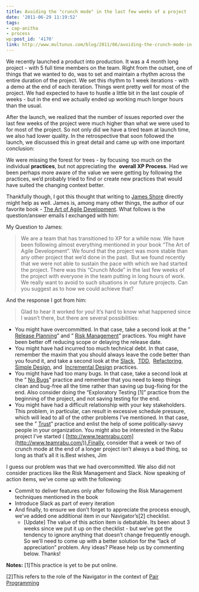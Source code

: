 ```yaml
---
title: Avoiding the "crunch mode" in the last few weeks of a project
date: '2011-06-29 11:19:52'
tags:
- cap-anitha
- process
wp:post_id: '4170'
link: http://www.multunus.com/blog/2011/06/avoiding-the-crunch-mode-in-the-last-few-weeks-of-a-project/
---
```


We recently launched a product into production. It was a 4 month long project - with 5 full time members on the team. Right from the outset, one of things that we wanted to do, was to set and maintain a rhythm across the entire duration of the project. We set this rhythm to 1 week iterations - with a demo at the end of each iteration. Things went pretty well for most of the project. We had expected to have to hustle a little bit in the last couple of weeks - but in the end we actually ended up working much longer hours than the usual.

After the launch, we realized that the number of issues reported over the last few weeks of the project were much higher than what we were used to for most of the project. So not only did we have a tired team at launch time, we also had lower quality. In the retrospective that soon followed the launch, we discussed this in great detail and came up with one important conclusion:


We were missing the forest for trees - by focusing  too much on the individual **practices**, but not appreciating the 
**overall XP Process**. Had we been perhaps more aware of the value we were getting by following the practices, we’d probably tried to find or create new practices that would have suited the changing context better.

Thankfully though, I got this thought that writing to [James Shore](http://jamesshore.com/) directly might help as well. James is, among many other things, the author of our favorite book - [The Art of Agile Development](http://jamesshore.com/Agile-Book/). What follows is the question/answer emails I exchanged with him:

My Question to James:

> We are a team that has transitioned to XP for a while now. We have been following almost everything mentioned in your book “The Art of Agile Development”. We found that the project was more stable than any other project that we’d done in the past. 
But we found recently that we were not able to sustain the pace with which we had started the project. There was this “Crunch Mode” in the last few weeks of the project with everyone in the team putting in long hours of work. 
We really want to avoid to such situations in our future projects. Can you suggest as to how we could achieve that?

And the response I got from him:

> Glad to hear it worked for you! It’s hard to know what happened since I wasn’t there, but there are several possibilities:
- You might have overcommitted. In that case, take a second look at the ”
[Release Planning](http://jamesshore.com/Agile-Book/release_planning.html)” and ”
[Risk Management](http://jamesshore.com/Blog/Use-Risk-Management-to-Make-Solid-Commitments.html)” practices. You might have been better off reducing scope or delaying the release date.
- You might have had incurred too much technical debt. In that case, remember the maxim that you should always leave the code better than you found it, and take a second look at the
[Slack](http://jamesshore.com/Agile-Book/slack.html), 
[TDD](http://jamesshore.com/Agile-Book/test_driven_development.html), 
[Refactoring](http://jamesshore.com/Agile-Book/refactoring.html), 
[Simple Design](http://jamesshore.com/Agile-Book/simple_design.html), and 
[Incremental Design](http://jamesshore.com/Agile-Book/incremental_design.html) practices. 
- You might have had too many bugs. In that case, take a second look at the ”
[No Bugs](http://jamesshore.com/Agile-Book/no_bugs.html)” practice and remember that you need to keep things clean and bug-free all the time rather than saving up bug-fixing for the end. Also consider doing the “Exploratory Testing [1]” practice from the beginning of the project, and not saving testing for the end. 
- You might have had a difficult relationship with your key stakeholders. This problem, in particular, can result in excessive schedule pressure, which will lead to all of the other problems I’ve mentioned. In that case, see the ”
[Trust](http://jamesshore.com/Agile-Book/trust.html)” practice and enlist the help of some politically-savvy people in your organization. You might also be interested in the Rabu project I’ve started (
[http://www.teamrabu.com](http://www.teamrabu.com/)).Finally, consider that a week or two of crunch mode at the end of a longer project isn’t always a bad thing, so long as that’s all it is.Best wishes,
Jim

I guess our problem was that we had overcommitted. We also did not consider practices like the Risk Management and Slack.
Now speaking of action items, we’ve come up with the following:

- Commit to deliver features only after following the Risk Management techniques mentioned in the book
- Introduce Slack as part of every iteration
- And finally, to ensure we don’t forget to appreciate the process enough, we’ve added one additional item in our Navigator’s[2] checklist.
	- [Update] The value of this action item is debatable. Its been about 3 weeks since we put it up on the checklist - but we’ve got the tendency to ignore anything that doesn’t change frequently enough. So we’ll need to come up with a better solution for the “lack of appreciation” problem. Any ideas? Please help us by commenting below. Thanks!

**Notes:**
[1]This practice is yet to be put online.

[2]This refers to the role of the Navigator in the context of [Pair Programming](http://jamesshore.com/Agile-Book/pair_programming.html)
